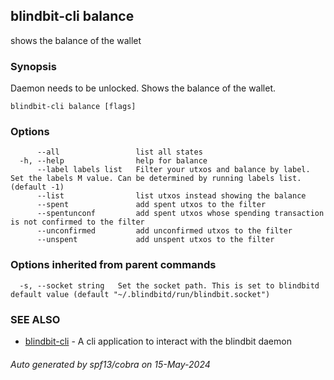 ## blindbit-cli balance

shows the balance of the wallet

### Synopsis

Daemon needs to be unlocked. Shows the balance of the wallet.

```
blindbit-cli balance [flags]
```

### Options

```
      --all                 list all states
  -h, --help                help for balance
      --label labels list   Filter your utxos and balance by label. Set the labels M value. Can be determined by running labels list. (default -1)
      --list                list utxos instead showing the balance
      --spent               add spent utxos to the filter
      --spentunconf         add spent utxos whose spending transaction is not confirmed to the filter
      --unconfirmed         add unconfirmed utxos to the filter
      --unspent             add unspent utxos to the filter
```

### Options inherited from parent commands

```
  -s, --socket string   Set the socket path. This is set to blindbitd default value (default "~/.blindbitd/run/blindbit.socket")
```

### SEE ALSO

* [blindbit-cli](blindbit-cli.md)	 - A cli application to interact with the blindbit daemon

###### Auto generated by spf13/cobra on 15-May-2024
